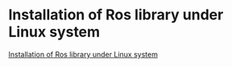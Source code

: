# Installation of Ros library under Linux system
[Installation of Ros library under Linux system](https://aiwithcloud.com/2022/09/19/installation_of_ros_library_under_linux_system/)